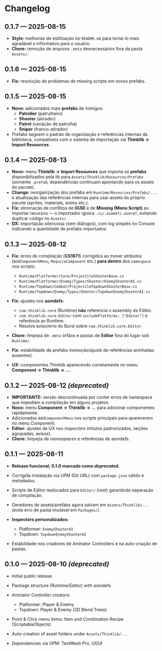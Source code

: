 # Changelog

## 0.1.7 — 2025-08-15
* **Style:** melhorias de estilização no `README.md` para torná-lo mais agradável e informativo para o usuário.
* **Chore:** remoção de arquivos `.meta` desnecessários fora da pasta `Assets/`.

## 0.1.6 — 2025-08-15
* **Fix:** resolução de problemas de missing scripts em novos prefabs.

## 0.1.5 — 2025-08-15

* **Novo:** adicionados mais **prefabs** de inimigos:
  * **Patroller** (patrulheiro)
  * **Shooter** (atirador)
  * **Patrol** (variação de patrulha)
  * **Sniper** (franco-atirador)
* Prefabs seguem o padrão de organização e referências internas da biblioteca, compatíveis com o sistema de importação via **Thinklib → Import Resources**.

## 0.1.4 — 2025-08-13

* **Novo:** menu **Thinklib → Import Resources** que importa os **prefabs** disponibilizados pela lib para `Assets/Thinklib/Resources/Prefabs` (somente `.prefab`, dependências continuam apontando para os assets do pacote).
* **Change:** reorganização dos prefabs em `Runtime/Resources/Prefabs/...` e atualização das referências internas para usar assets do próprio pacote (sprites, materials, anims etc.).
* **Fix:** eliminação de conflitos de **GUID** e de **Missing (Mono Script)** ao importar recursos — o importador ignora `.cs/.asmdef/.asmref`, evitando duplicar código no `Assets/`.
* **DX:** importação silenciosa (sem diálogos), com log simples no Console indicando a quantidade de prefabs importados.

## 0.1.3 — 2025-08-12

* **Fix:** erros de compilação (**CS1671**) corrigidos ao mover atributos (`AddComponentMenu`, `RequireComponent` etc.) **para dentro** dos `namespace` nos scripts:

  * `Runtime/Platformer/Core/ProjectileShooterBase.cs`
  * `Runtime/Platformer/Enemy/Types/Shooter/EnemyShooterAI.cs`
  * `Runtime/Topdown/Combat/ProjectileTopdownShooterBase.cs`
  * `Runtime/Topdown/Enemy/Types/Shooter/TopdownEnemyShooterAI.cs`
* **Fix:** ajustes nos **asmdefs**:

  * `com.thinklib.core` (Runtime) **não** referencia o assembly de Editor.
  * `com.thinklib.core.Editor` com `includePlatforms: ["Editor"]` e referência ao Runtime.
  * Resolve aviso/erro do Burst sobre `com.thinklib.core.Editor`.
* **Chore:** limpeza de `.meta` órfãos e pastas de **Editor** fora do lugar sob `Runtime/`.
* **Fix:** estabilidade de prefabs (remoção/ajuste de referências aninhadas ausentes).
* **UX:** componentes Thinklib aparecendo corretamente no menu **Component → Thinklib → …**.

## 0.1.2 — 2025-08-12 *(deprecated)*

* **IMPORTANTE:** versão descontinuada por conter erros de namespace que impediam a compilação em alguns projetos.
* **Novo:** menu **Component → Thinklib → …** para adicionar componentes rapidamente.
* Adicionados `AddComponentMenu` nos scripts principais para aparecerem no menu *Component*.
* **Editor:** ajustes de UX nos *inspectors* (rótulos padronizados, seções agrupadas, avisos).
* **Chore:** limpeza de *namespaces* e referências de asmdefs.

## 0.1.1 — 2025-08-11

* **Release funcional; 0.1.0 marcado como *deprecated*.**
* Corrigida instalação via UPM (Git URL) com `package.json` válido e metadados.
* Scripts de Editor realocados para `Editor/` (root) garantindo separação de compilação.
* Geradores de assets/prefabs agora salvam em `Assets/Thinklib/...` (evita erro de pasta imutável em `Packages/`).
* **Inspectors personalizados:**

  * Platformer: `EnemyShooterAI`
  * Topdown: `TopdownEnemyShooterAI`
* Estabilidade nos criadores de Animator Controllers e na auto-criação de pastas.

## 0.1.0 — 2025-08-10 *(deprecated)*

* Initial public release
* Package structure (Runtime/Editor) with asmdefs
* Animator Controller creators:

  * Platformer: Player & Enemy
  * Topdown: Player & Enemy (2D Blend Trees)
* Point & Click menu items: Item and Combination Recipe (ScriptableObjects)
* Auto-creation of asset folders under `Assets/Thinklib/...`
* Dependencies via UPM: TextMesh Pro, UGUI
